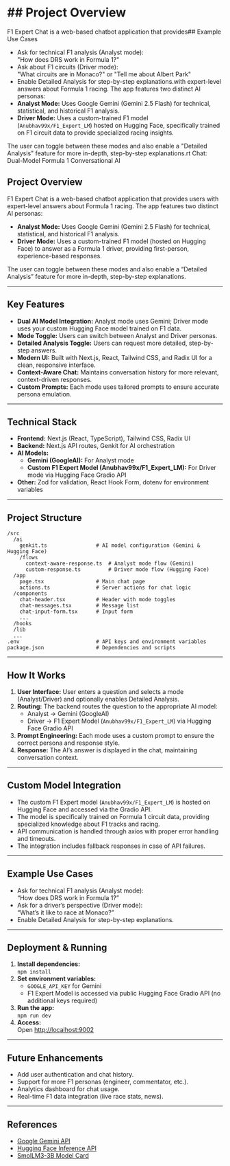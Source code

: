 # ## Project Overview

F1 Expert Chat is a web-based chatbot application that provides## Example Use Cases

- Ask for technical F1 analysis (Analyst mode):  
  "How does DRS work in Formula 1?"
- Ask about F1 circuits (Driver mode):  
  "What circuits are in Monaco?" or "Tell me about Albert Park"
- Enable Detailed Analysis for step-by-step explanations.with expert-level answers about Formula 1 racing. The app features two distinct AI personas:
- **Analyst Mode:** Uses Google Gemini (Gemini 2.5 Flash) for technical, statistical, and historical F1 analysis.
- **Driver Mode:** Uses a custom-trained F1 model (`Anubhav99x/F1_Expert_LM`) hosted on Hugging Face, specifically trained on F1 circuit data to provide specialized racing insights.

The user can toggle between these modes and also enable a "Detailed Analysis" feature for more in-depth, step-by-step explanations.rt Chat: Dual-Model Formula 1 Conversational AI

## Project Overview

F1 Expert Chat is a web-based chatbot application that provides users with expert-level answers about Formula 1 racing. The app features two distinct AI personas:
- **Analyst Mode:** Uses Google Gemini (Gemini 2.5 Flash) for technical, statistical, and historical F1 analysis.
- **Driver Mode:** Uses a custom-trained F1 model (hosted on Hugging Face) to answer as a Formula 1 driver, providing first-person, experience-based responses.

The user can toggle between these modes and also enable a “Detailed Analysis” feature for more in-depth, step-by-step explanations.

---

## Key Features

- **Dual AI Model Integration:** Analyst mode uses Gemini; Driver mode uses your custom Hugging Face model trained on F1 data.
- **Mode Toggle:** Users can switch between Analyst and Driver personas.
- **Detailed Analysis Toggle:** Users can request more detailed, step-by-step answers.
- **Modern UI:** Built with Next.js, React, Tailwind CSS, and Radix UI for a clean, responsive interface.
- **Context-Aware Chat:** Maintains conversation history for more relevant, context-driven responses.
- **Custom Prompts:** Each mode uses tailored prompts to ensure accurate persona emulation.

---

## Technical Stack

- **Frontend:** Next.js (React, TypeScript), Tailwind CSS, Radix UI
- **Backend:** Next.js API routes, Genkit for AI orchestration
- **AI Models:**
  - **Gemini (GoogleAI):** For Analyst mode
  - **Custom F1 Expert Model (Anubhav99x/F1_Expert_LM):** For Driver mode via Hugging Face Gradio API
- **Other:** Zod for validation, React Hook Form, dotenv for environment variables

---

## Project Structure

```
/src
  /ai
    genkit.ts                # AI model configuration (Gemini & Hugging Face)
    /flows
      context-aware-response.ts  # Analyst mode flow (Gemini)
      custom-response.ts         # Driver mode flow (Hugging Face)
  /app
    page.tsx                 # Main chat page
    actions.ts               # Server actions for chat logic
  /components
    chat-header.tsx          # Header with mode toggles
    chat-messages.tsx        # Message list
    chat-input-form.tsx      # Input form
    ...
  /hooks
  /lib
  ...
.env                         # API keys and environment variables
package.json                 # Dependencies and scripts
```

---

## How It Works

1. **User Interface:** User enters a question and selects a mode (Analyst/Driver) and optionally enables Detailed Analysis.
2. **Routing:** The backend routes the question to the appropriate AI model:
   - Analyst → Gemini (GoogleAI)
   - Driver → F1 Expert Model (`Anubhav99x/F1_Expert_LM`) via Hugging Face Gradio API
3. **Prompt Engineering:** Each mode uses a custom prompt to ensure the correct persona and response style.
4. **Response:** The AI’s answer is displayed in the chat, maintaining conversation context.

---

## Custom Model Integration

- The custom F1 Expert model (`Anubhav99x/F1_Expert_LM`) is hosted on Hugging Face and accessed via the Gradio API.
- The model is specifically trained on Formula 1 circuit data, providing specialized knowledge about F1 tracks and racing.
- API communication is handled through axios with proper error handling and timeouts.
- The integration includes fallback responses in case of API failures.

---

## Example Use Cases

- Ask for technical F1 analysis (Analyst mode):  
  “How does DRS work in Formula 1?”
- Ask for a driver’s perspective (Driver mode):  
  “What’s it like to race at Monaco?”
- Enable Detailed Analysis for step-by-step explanations.

---

## Deployment & Running

1. **Install dependencies:**  
   `npm install`
3. **Set environment variables:**  
   - `GOOGLE_API_KEY` for Gemini  
   - F1 Expert Model is accessed via public Hugging Face Gradio API (no additional keys required)
3. **Run the app:**  
   `npm run dev`
4. **Access:**  
   Open [http://localhost:9002](http://localhost:9002)

---

## Future Enhancements

- Add user authentication and chat history.
- Support for more F1 personas (engineer, commentator, etc.).
- Analytics dashboard for chat usage.
- Real-time F1 data integration (live race stats, news).

---

## References

- [Google Gemini API](https://ai.google.dev/)
- [Hugging Face Inference API](https://huggingface.co/inference-api)
- [SmolLM3-3B Model Card](https://huggingface.co/HuggingFaceTB/SmolLM3-3B)
